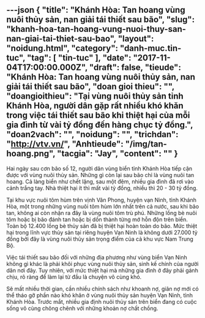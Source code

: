 ---json
{
    "title": "Khánh Hòa: Tan hoang vùng nuôi thủy sản, nan giải tái thiết sau bão",
    "slug": "khanh-hoa-tan-hoang-vung-nuoi-thuy-san-nan-giai-tai-thiet-sau-bao",
    "layout": "noidung.html",
    "category": "danh-muc.tin-tuc",
    "tag": [
        "tin-tuc"
    ],
    "date": "2017-11-04T17:00:00.000Z",
    "draft": false,
    "tieude": "Khánh Hòa: Tan hoang vùng nuôi thủy sản, nan giải tái thiết sau bão",
    "doan gioi thieu": "",
    "doangioithieu": "Tại vùng nuôi thủy sản tỉnh Khánh Hòa, người dân gặp rất nhiều khó khăn trong việc tái thiết sau bão khi thiệt hại của mỗi gia đình từ vài tỷ đồng đến hàng chục tỷ đồng.",
    "doan2vach": "",
    "noidung": "",
    "trichdan": "http://vtv.vn/",
    "Anhtieude": "/img/tan-hoang.png",
    "tacgia": "Jay",
    "__content__": ""
}
---
<p><span style="font-size:14px">Hai ng&agrave;y sau cơn b&atilde;o số 12, người d&acirc;n v&ugrave;ng biển tỉnh Kh&aacute;nh H&ograve;a tiếp cận được với&nbsp;v&ugrave;ng nu&ocirc;i thủy sản. Những g&igrave; c&ograve;n lại sau b&atilde;o chỉ l&agrave; v&ugrave;ng nu&ocirc;i tan hoang. Cả l&agrave;ng biển như chết lặng, sau một đ&ecirc;m, nhiều gia đ&igrave;nh đ&atilde; rơi v&agrave;o cảnh trắng tay. Nh&agrave; thiệt hại &iacute;t th&igrave; mất v&agrave;i tỷ đồng, nhiều th&igrave; 20 - 30 tỷ đồng.</span></p>

<p><span style="font-size:14px">Tại khu vực nu&ocirc;i t&ocirc;m h&ugrave;m tr&ecirc;n vịnh V&acirc;n Phong, huyện vạn Ninh, tỉnh Kh&aacute;nh H&ograve;a, một trong những v&ugrave;ng nu&ocirc;i t&ocirc;m h&ugrave;m lớn nhất tr&ecirc;n cả nước, sau khi b&atilde;o tan, kh&ocirc;ng ai c&ograve;n nhận ra đ&acirc;y l&agrave; v&ugrave;ng nu&ocirc;i t&ocirc;m tr&ugrave; ph&uacute;. Những lồng b&egrave; nu&ocirc;i t&ocirc;m hoặc bị b&atilde;o đ&aacute;nh tan hoặc bị dồn th&agrave;nh từng mớ hỗn độn tr&ecirc;n biển. To&agrave;n bộ 12.400 lồng b&egrave; thủy sản đ&atilde; bị thiệt hại ho&agrave;n to&agrave;n do b&atilde;o. Mức thiệt hại trong lĩnh vực thủy sản tại ri&ecirc;ng huyện Vạn Ninh l&agrave; kh&ocirc;ng dưới 27.000 tỷ đồng bởi đ&acirc;y l&agrave; v&ugrave;ng nu&ocirc;i thủy sản trọng điểm của cả khu vực Nam Trung Bộ.</span></p>

<p><span style="font-size:14px">Việc&nbsp;t&aacute;i thiết sau b&atilde;o&nbsp;đối với những địa phương như v&ugrave;ng biển Vạn Ninh kh&ocirc;ng g&igrave; kh&aacute;c l&agrave; phải kh&ocirc;i phục v&ugrave;ng nu&ocirc;i thủy sản, sinh kế ch&iacute;nh của người d&acirc;n nơi đ&acirc;y. Tuy nhi&ecirc;n, với mức thiệt hại m&agrave; những gia đ&igrave;nh ở đ&acirc;y phải g&aacute;nh chịu, r&otilde; r&agrave;ng để l&agrave;m lại từ đầu l&agrave; chuyện v&ocirc; c&ugrave;ng kh&oacute;.</span></p>

<p><span style="font-size:14px">Sẽ mất nhiều thời gian, cần nhiều ch&iacute;nh s&aacute;ch như khoanh nợ, gi&atilde;n nợ mới c&oacute; thể th&aacute;o gỡ phần n&agrave;o kh&oacute; khăn ở v&ugrave;ng nu&ocirc;i thủy sản huyện Vạn Ninh, tỉnh Kh&aacute;nh H&ograve;a. Trước mắt, nhiều gia định nu&ocirc;i thủy sản tr&ecirc;n biển đang c&oacute; cuộc sống v&ocirc; c&ugrave;ng ch&ocirc;ng ch&ecirc;nh với những khoản nợ chất chồng.</span></p>
